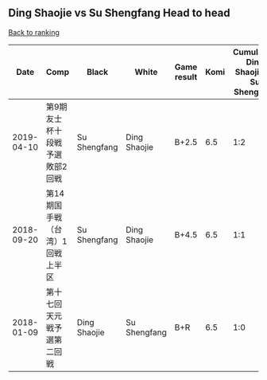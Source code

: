 ## Ding Shaojie vs Su Shengfang Head to head

[Back to ranking](../../index.md)




| **Date** | **Comp** | **Black** | **White** | **Game result** | **Komi** | **Cumulative Ding Shaojie vs Su Shengfang** | **Ding Shaojie streak** | **Su Shengfang streak** | 
| --- | --- | --- | --- | --- | --- | --- | --- | --- |
| 2019-04-10 | 第9期友士杯十段戦予選敗部2回戦 | Su Shengfang | Ding Shaojie | B+2.5 | 6.5 | 1:2 | 0 | 2 | 
| 2018-09-20 | 第14期国手戦（台湾）1回戦上半区 | Su Shengfang | Ding Shaojie | B+4.5 | 6.5 | 1:1 | 0 | 1 | 
| 2018-01-09 | 第十七回天元戦予選第二回戦 | Ding Shaojie | Su Shengfang | B+R | 6.5 | 1:0 | 1 | 0 |




